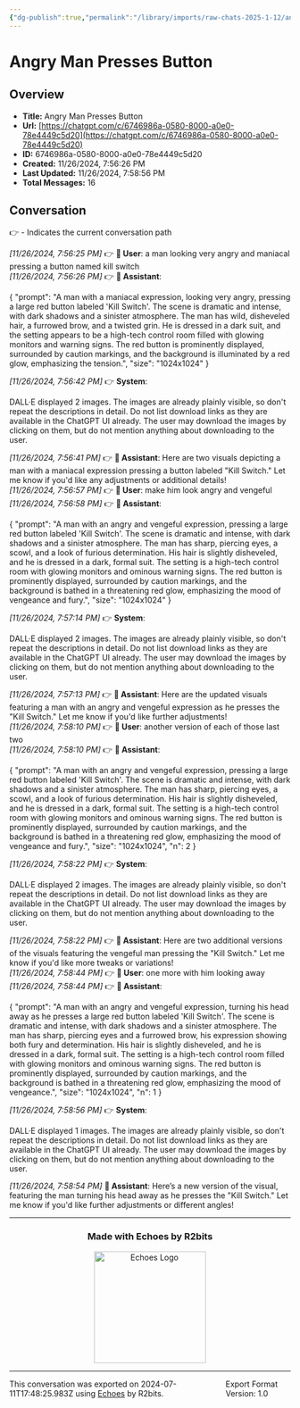 ```yaml
---
{"dg-publish":true,"permalink":"/library/imports/raw-chats-2025-1-12/angry-man-presses-button/"}
---
```


# Angry Man Presses Button

## Overview
- **Title:** Angry Man Presses Button
- **Url:** [https://chatgpt.com/c/6746986a-0580-8000-a0e0-78e4449c5d20](https://chatgpt.com/c/6746986a-0580-8000-a0e0-78e4449c5d20)
- **ID:** 6746986a-0580-8000-a0e0-78e4449c5d20
- **Created:** 11/26/2024, 7:56:26 PM
- **Last Updated:** 11/26/2024, 7:58:56 PM
- **Total Messages:** 16

## Conversation
👉 - Indicates the current conversation path

<i>[11/26/2024, 7:56:25 PM]</i> 👉 <b>👤 User</b>: a man looking very angry and maniacal pressing a button named kill switch<br>
<i>[11/26/2024, 7:56:26 PM]</i> 👉 <b>🤖 Assistant</b>: 

{
  "prompt": "A man with a maniacal expression, looking very angry, pressing a large red button labeled 'Kill Switch'. The scene is dramatic and intense, with dark shadows and a sinister atmosphere. The man has wild, disheveled hair, a furrowed brow, and a twisted grin. He is dressed in a dark suit, and the setting appears to be a high-tech control room filled with glowing monitors and warning signs. The red button is prominently displayed, surrounded by caution markings, and the background is illuminated by a red glow, emphasizing the tension.",
  "size": "1024x1024"
}<br>

<i>[11/26/2024, 7:56:42 PM]</i> 👉 <b>System</b>: 

DALL·E displayed 2 images. The images are already plainly visible, so don't repeat the descriptions in detail. Do not list download links as they are available in the ChatGPT UI already. The user may download the images by clicking on them, but do not mention anything about downloading to the user.<br>

<i>[11/26/2024, 7:56:41 PM]</i> 👉 <b>🤖 Assistant</b>: Here are two visuals depicting a man with a maniacal expression pressing a button labeled "Kill Switch." Let me know if you'd like any adjustments or additional details!<br>
<i>[11/26/2024, 7:56:57 PM]</i> 👉 <b>👤 User</b>: make him look angry and vengeful<br>
<i>[11/26/2024, 7:56:58 PM]</i> 👉 <b>🤖 Assistant</b>: 

{
  "prompt": "A man with an angry and vengeful expression, pressing a large red button labeled 'Kill Switch'. The scene is dramatic and intense, with dark shadows and a sinister atmosphere. The man has sharp, piercing eyes, a scowl, and a look of furious determination. His hair is slightly disheveled, and he is dressed in a dark, formal suit. The setting is a high-tech control room with glowing monitors and ominous warning signs. The red button is prominently displayed, surrounded by caution markings, and the background is bathed in a threatening red glow, emphasizing the mood of vengeance and fury.",
  "size": "1024x1024"
}<br>

<i>[11/26/2024, 7:57:14 PM]</i> 👉 <b>System</b>: 

DALL·E displayed 2 images. The images are already plainly visible, so don't repeat the descriptions in detail. Do not list download links as they are available in the ChatGPT UI already. The user may download the images by clicking on them, but do not mention anything about downloading to the user.<br>

<i>[11/26/2024, 7:57:13 PM]</i> 👉 <b>🤖 Assistant</b>: Here are the updated visuals featuring a man with an angry and vengeful expression as he presses the "Kill Switch." Let me know if you'd like further adjustments!<br>
<i>[11/26/2024, 7:58:10 PM]</i> 👉 <b>👤 User</b>: another version of each of those last two<br>
<i>[11/26/2024, 7:58:10 PM]</i> 👉 <b>🤖 Assistant</b>: 

{
  "prompt": "A man with an angry and vengeful expression, pressing a large red button labeled 'Kill Switch'. The scene is dramatic and intense, with dark shadows and a sinister atmosphere. The man has sharp, piercing eyes, a scowl, and a look of furious determination. His hair is slightly disheveled, and he is dressed in a dark, formal suit. The setting is a high-tech control room with glowing monitors and ominous warning signs. The red button is prominently displayed, surrounded by caution markings, and the background is bathed in a threatening red glow, emphasizing the mood of vengeance and fury.",
  "size": "1024x1024",
  "n": 2
}<br>

<i>[11/26/2024, 7:58:22 PM]</i> 👉 <b>System</b>: 

DALL·E displayed 2 images. The images are already plainly visible, so don't repeat the descriptions in detail. Do not list download links as they are available in the ChatGPT UI already. The user may download the images by clicking on them, but do not mention anything about downloading to the user.<br>

<i>[11/26/2024, 7:58:22 PM]</i> 👉 <b>🤖 Assistant</b>: Here are two additional versions of the visuals featuring the vengeful man pressing the "Kill Switch." Let me know if you'd like more tweaks or variations!<br>
<i>[11/26/2024, 7:58:44 PM]</i> 👉 <b>👤 User</b>: one more with him looking away<br>
<i>[11/26/2024, 7:58:44 PM]</i> 👉 <b>🤖 Assistant</b>: 

{
  "prompt": "A man with an angry and vengeful expression, turning his head away as he presses a large red button labeled 'Kill Switch'. The scene is dramatic and intense, with dark shadows and a sinister atmosphere. The man has sharp, piercing eyes and a furrowed brow, his expression showing both fury and determination. His hair is slightly disheveled, and he is dressed in a dark, formal suit. The setting is a high-tech control room filled with glowing monitors and ominous warning signs. The red button is prominently displayed, surrounded by caution markings, and the background is bathed in a threatening red glow, emphasizing the mood of vengeance.",
  "size": "1024x1024",
  "n": 1
}<br>

<i>[11/26/2024, 7:58:56 PM]</i> 👉 <b>System</b>: 

DALL·E displayed 1 images. The images are already plainly visible, so don't repeat the descriptions in detail. Do not list download links as they are available in the ChatGPT UI already. The user may download the images by clicking on them, but do not mention anything about downloading to the user.<br>

<i>[11/26/2024, 7:58:54 PM]</i> <b>🤖 Assistant</b>: Here’s a new version of the visual, featuring the man turning his head away as he presses the "Kill Switch." Let me know if you'd like further adjustments or different angles!<br>

---

<div align="center">

### Made with Echoes by R2bits

<a href="https://echoes.r2bits.com">
  <img src="https://images.squarespace-cdn.com/content/v1/6493af4741c13939d335f0b8/18b27467-2da2-43b7-8d44-234bccf4f462/MINI_ECHOES_LOGO_NORMAL_WHITE_TEXT_SMALL-05-14+%281%29.png?format=300w" alt="Echoes Logo" width="200"/>
</a>

</div>

---

<div style="display: flex; justify-content: space-between;">
  <span>This conversation was exported on 2024-07-11T17:48:25.983Z using <a href="https://echoes.r2bits.com">Echoes</a> by R2bits.</span>
  <span>Export Format Version: 1.0</span>
</div>
